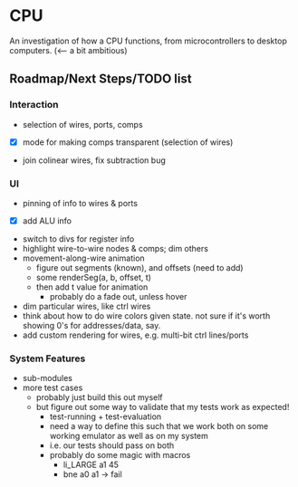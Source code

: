 # CPU

An investigation of how a CPU functions, from microcontrollers to desktop computers. (<-- a bit ambitious)


## Roadmap/Next Steps/TODO list

### Interaction
- selection of wires, ports, comps
- [x] mode for making comps transparent (selection of wires)
- join colinear wires, fix subtraction bug

### UI
- pinning of info to wires & ports
- [x] add ALU info
- switch to divs for register info
- highlight wire-to-wire nodes & comps; dim others
- movement-along-wire animation
	- figure out segments (known), and offsets (need to add)
	- some renderSeg(a, b, offset, t)
	- then add t value for animation
		- probably do a fade out, unless hover
- dim particular wires, like ctrl wires
- think about how to do wire colors given state. not sure if it's worth showing 0's for addresses/data, say.
- add custom rendering for wires, e.g. multi-bit ctrl lines/ports

### System Features
* sub-modules
* more test cases
	* probably just build this out myself
	* but figure out some way to validate that my tests work as expected!
		* test-running + test-evaluation
		* need a way to define this such that we work both on some working emulator as well as on my system
		* i.e. our tests should pass on both
		* probably do some magic with macros
			* li_LARGE a1 45
			* bne a0 a1 -> fail
